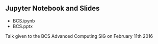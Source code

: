 ## Jupyter Notebook and Slides ##
-  BCS.ipynb
-  BCS.pptx

Talk given to the BCS Advanced Computing SIG on February 11th 2016

